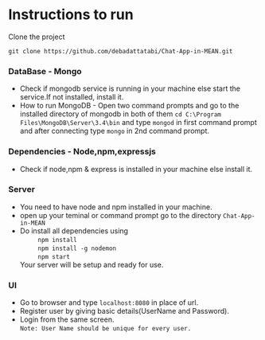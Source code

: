 
# Instructions to run
Clone the project
```
git clone https://github.com/debadattatabi/Chat-App-in-MEAN.git
```

### DataBase - Mongo
* Check if mongodb service is running in your machine else start the service.If not installed, install it.
* How to run MongoDB - Open two command prompts and go to the installed directory of mongodb in both of them `cd C:\Program Files\MongoDB\Server\3.4\bin` and type `mongod` in first command prompt and after connecting type `mongo` in 2nd command prompt.

### Dependencies - Node,npm,expressjs
* Check if node,npm & express is installed in your machine else install it.

### Server
* You need to have node and npm installed in your machine.
* open up your teminal or command prompt go to the directory `Chat-App-in-MEAN`
* Do install all dependencies using  
   &nbsp;&nbsp;&nbsp;&nbsp;&nbsp;&nbsp;&nbsp;&nbsp;&nbsp;`npm install`  
   &nbsp;&nbsp;&nbsp;&nbsp;&nbsp;&nbsp;&nbsp;&nbsp;&nbsp;`npm install -g nodemon`  
    &nbsp;&nbsp;&nbsp;&nbsp;&nbsp;&nbsp;&nbsp;&nbsp;&nbsp;`npm start`  
Your server will be setup and ready for use.

### UI
* Go to browser and type `localhost:8080` in place of url.
* Register user by giving basic details(UserName and Password).
* Login from the same screen.  
`Note: User Name should be unique for every user.`

